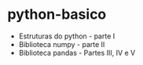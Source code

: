 # python-basico

- Estruturas do python - parte I
- Biblioteca numpy - parte II
- Biblioteca pandas - Partes III, IV e V
